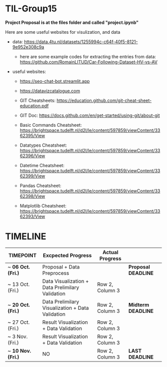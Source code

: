 # TIL-Group15

**Project Proposal is at the files folder and called "project.ipynb"**

Here are some useful websites for visulization, and data

- data: <https://data.4tu.nl/datasets/1255994c-c64f-40f5-8121-9e952e308c9a>
  - here are some example codes for extracting the entries from data: <https://github.com/RomainLITUD/Car-Following-Dataset-HV-vs-AV>

- useful websites:
  - <https://seo-chat-bot.streamlit.app>

  - <https://datavizcatalogue.com>

  - GIT Cheatsheets: <https://education.github.com/git-cheat-sheet-education.pdf>
  
  - GIT Doc: <https://docs.github.com/en/get-started/using-git/about-git>

  - Basic Commands Cheatsheet: <https://brightspace.tudelft.nl/d2l/le/content/597859/viewContent/3362395/View>

  - Datatypes Cheatsheet: <https://brightspace.tudelft.nl/d2l/le/content/597859/viewContent/3362396/View>

  - Datetime Cheatsheet: <https://brightspace.tudelft.nl/d2l/le/content/597859/viewContent/3362399/View>

  - Pandas Cheatsheet: <https://brightspace.tudelft.nl/d2l/le/content/597859/viewContent/3362398/View>

  - Matplotlib Cheatsheet: <https://brightspace.tudelft.nl/d2l/le/content/597859/viewContent/3362393/View>

# TIMELINE

| TIMEPOINT | Excpected Progress | Actual Progress |    |
| --------- | ---- | ----------------- | -- |
| ~ **06 Oct.(Fri.)**| Proposal + Data Preprocess| |  **Proposal DEADLINE** |
| ~ 13 Oct.(Fri.)| Data Visualization + Data  Prelimilary Validation| Row 2, Column 3|
| ~ **20 Oct.(Fri.)**|Data Prelimilary Visualization + Data Validation | Row 2, Column 3| **Midterm DEADLINE** |
| ~ 27 Oct.(Fri.)| Result Visualization + Data Validation| Row 2, Column 3|
| ~ 3 Nov.(Fri.)| Result Visualization + Data Validation | Row 2, Column 3|
| ~ **10 Nov.(Fri.)**| NO | Row 2, Column 3| **LAST DEADLINE**|
